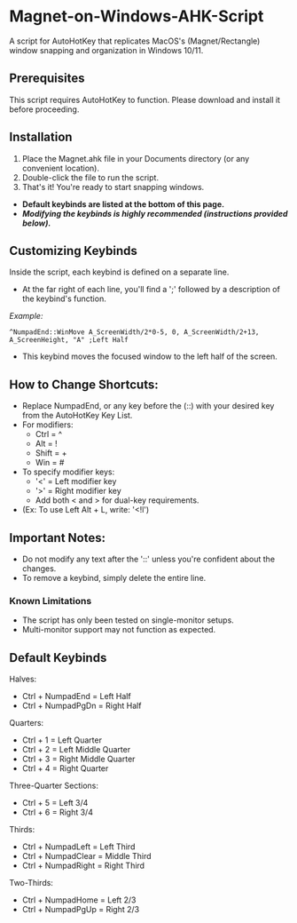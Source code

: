 # Magnet-on-Windows-AHK-Script
A script for AutoHotKey that replicates MacOS's (Magnet/Rectangle) window snapping and organization in Windows 10/11.

## Prerequisites
This script requires AutoHotKey to function. Please download and install it before proceeding.

## Installation
1. Place the Magnet.ahk file in your Documents directory (or any convenient location).
2. Double-click the file to run the script.
3. That's it! You're ready to start snapping windows.

* **Default keybinds are listed at the bottom of this page.**
* _**Modifying the keybinds is highly recommended (instructions provided below).**_
## Customizing Keybinds
Inside the script, each keybind is defined on a separate line.
* At the far right of each line, you'll find a ';' followed by a description of the keybind's function.


_Example:_
```
^NumpadEnd::WinMove A_ScreenWidth/2*0-5, 0, A_ScreenWidth/2+13, A_ScreenHeight, "A" ;Left Half
```
* This keybind moves the focused window to the left half of the screen.
 
## How to Change Shortcuts:
* Replace NumpadEnd, or any key before the (::) with your desired key from the AutoHotKey Key List.
* For modifiers:
  - Ctrl = ^
  - Alt = !
  - Shift = +
  - Win = #
* To specify modifier keys:
  - '<' = Left modifier key
  - '>' = Right modifier key
  - Add both < and > for dual-key requirements.
* (Ex: To use Left Alt + L, write: '<!l')

## Important Notes:

* Do not modify any text after the '::' unless you're confident about the changes.
* To remove a keybind, simply delete the entire line.
### Known Limitations
* The script has only been tested on single-monitor setups.
* Multi-monitor support may not function as expected.
## Default Keybinds
Halves:
* Ctrl + NumpadEnd = Left Half
* Ctrl + NumpadPgDn = Right Half

Quarters:
* Ctrl + 1 = Left Quarter
* Ctrl + 2 = Left Middle Quarter
* Ctrl + 3 = Right Middle Quarter
* Ctrl + 4 = Right Quarter

Three-Quarter Sections:
* Ctrl + 5 = Left 3/4
* Ctrl + 6 = Right 3/4

Thirds:
* Ctrl + NumpadLeft = Left Third
* Ctrl + NumpadClear = Middle Third
* Ctrl + NumpadRight = Right Third

Two-Thirds:
* Ctrl + NumpadHome = Left 2/3
* Ctrl + NumpadPgUp = Right 2/3
